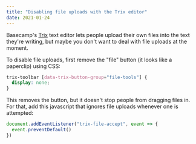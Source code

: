 ```yaml
---
title: "Disabling file uploads with the Trix editor"
date: 2021-01-24
---
```

Basecamp's [Trix](https://trix-editor.org) text editor lets people upload their own files into the text they're writing, but maybe you don't want to deal with file uploads at the moment.

To disable file uploads, first remove the "file" button (it looks like a paperclip) using CSS:

```css
trix-toolbar [data-trix-button-group="file-tools"] {
  display: none;
}
```

This removes the button, but it doesn't stop people from dragging files in. For that, add this javascript that ignores file uploads whenever one is attempted:

```jsx
document.addEventListener("trix-file-accept", event => {
  event.preventDefault()
})
```